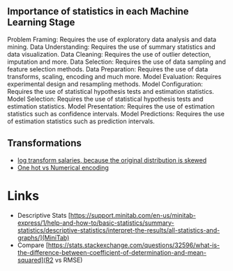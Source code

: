 ## Importance of statistics in each Machine Learning Stage

Problem Framing: Requires the use of exploratory data analysis and data mining.
Data Understanding: Requires the use of summary statistics and data visualization.
Data Cleaning: Requires the use of outlier detection, imputation and more.
Data Selection: Requires the use of data sampling and feature selection methods.
Data Preparation: Requires the use of data transforms, scaling, encoding and much more.
Model Evaluation: Requires experimental design and resampling methods.
Model Configuration: Requires the use of statistical hypothesis tests and estimation statistics.
Model Selection: Requires the use of statistical hypothesis tests and estimation statistics.
Model Presentation: Requires the use of estimation statistics such as confidence intervals.
Model Predictions: Requires the use of estimation statistics such as prediction intervals.


## Transformations

- [log transform salaries, because the original distribution is skewed](http://fastml.com/predicting-advertised-salaries/)
- [One hot vs Numerical encoding](https://youtu.be/_RPHiqF2bSs?t=197)


# Links
- Descriptive Stats [https://support.minitab.com/en-us/minitab-express/1/help-and-how-to/basic-statistics/summary-statistics/descriptive-statistics/interpret-the-results/all-statistics-and-graphs/](MiniTab)
- Compare [https://stats.stackexchange.com/questions/32596/what-is-the-difference-between-coefficient-of-determination-and-mean-squared](R2 vs RMSE)
